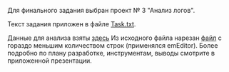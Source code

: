 Для финального задания выбран проект № 3 "Анализ логов".

Текст задания приложен в файле [Task.txt](https://github.com/YKhabina/1T_Data/blob/master/Test_project/Task.txt).

Данные для анализа взяты [здесь](#https://disk.yandex.ru/d/bneLL8F_1UWvsQ)
Из исходного файла нарезан [файл]() с гораздо меньшим количеством строк (применялся emEditor).
Более подробно по плану разработке, инструментам, выводы смотрите в приложенной презентации.


